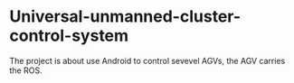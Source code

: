 # Universal-unmanned-cluster-control-system
The project is about use Android to control sevevel AGVs, the AGV carries the ROS.
